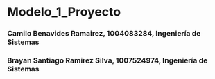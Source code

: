 # Modelo_1_Proyecto

 ### Camilo Benavides Ramairez, 1004083284, Ingeniería de Sistemas
 
 ### Brayan Santiago Ramirez Silva, 1007524974, Ingeniería de Sistemas
